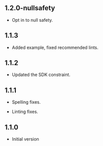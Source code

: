## 1.2.0-nullsafety

- Opt in to null safety.

## 1.1.3

- Added example, fixed recommended lints.

## 1.1.2

- Updated the SDK constraint.

## 1.1.1

- Spelling fixes.

- Linting fixes.

## 1.1.0

- Initial version
